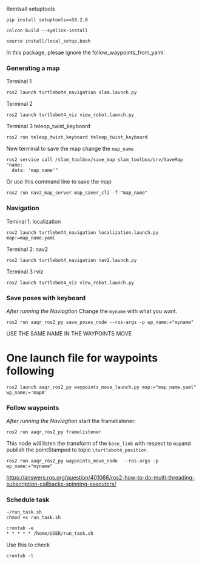 Reintsall setuptools
```
pip install setuptools==58.2.0
```

```
colcon build --symlink-install
```

```
source install/local_setup.bash
```
In this package, plesae ignore the follow_waypoints_from_yaml.
### Generating a map
Terminal 1
``` 
ros2 launch turtlebot4_navigation slam.launch.py
```
Terminal 2
```
ros2 launch turtlebot4_viz view_robot.launch.py
```
Terminal 3 teleop_twist_keyboard
``` 
ros2 run teleop_twist_keyboard teleop_twist_keyboard
```
New terminal to save the map change the `map_name`
```
ros2 service call /slam_toolbox/save_map slam_toolbox/srv/SaveMap "name:
  data: 'map_name'"
```
Or use this command line to save the map
```
ros2 run nav2_map_server map_saver_cli -f "map_name"
```

### Navigation
Teminal 1: localization
```
ros2 launch turtlebot4_navigation localization.launch.py map:=map_name.yaml
```
Terminal 2: nav2
```
ros2 launch turtlebot4_navigation nav2.launch.py
```
Terminal 3 rviz
```
ros2 launch turtlebot4_viz view_robot.launch.py
```


### Save poses with keyboard

*After running the Naviagtion*
Change the `myname` with what you want.
```
ros2 run aaqr_ros2_py save_poses_node --ros-args -p wp_name:="myname"
```
USE THE SAME NAME IN THE WAYPOINTS MOVE

# One launch file for waypoints following

```
ros2 launch aaqr_ros2_py waypoints_move_launch.py map:="map_name.yaml" wp_name:='map0'
```

### Follow waypoints

*After running the Naviagtion*
start the framelistener:
```
ros2 run aaqr_ros2_py framelistener
```
This node will listen the transform of the `base_link` with respect to `map`and publish the pointStamped to topic `\turtlebot4_position`.
```
ros2 run aaqr_ros2_py waypoints_move_node  --ros-args -p wp_name:="myname"
```
https://answers.ros.org/question/401066/ros2-how-to-do-multi-threading-subscription-callbacks-spinning-executors/

### Schedule task

```
~/run_task.sh
chmod +x run_task.sh
```
```
crontab -e
* * * * * /home/USER/run_task.sh
```
Use this to check
```
crontab -l
```
